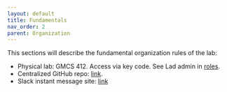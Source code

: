 ```yaml
---
layout: default
title: Fundamentals
nav_order: 2
parent: Organization
---
```


This sections will describe the fundamental organization rules of the lab:
+ Physical lab: GMCS 412. Access via key code. See Lad admin in [roles](docs/roles.md).
+ Centralized GitHub repo: [link](https://github.com/luquelab).
+ Slack instant message site: [link](https://luquelab.slack.com) 
